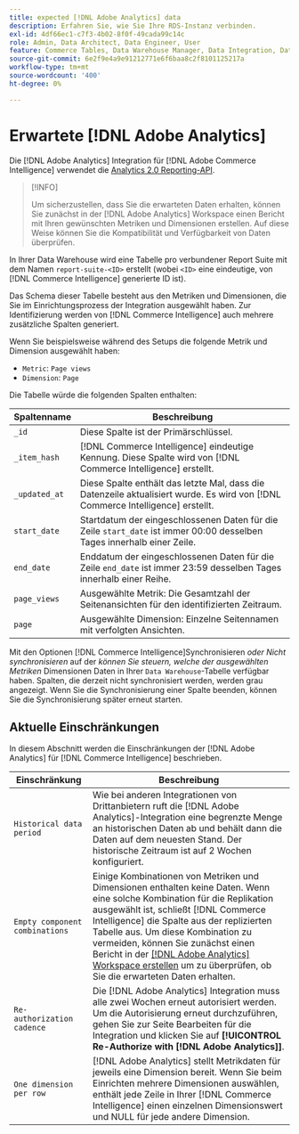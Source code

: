 ```yaml
---
title: expected [!DNL Adobe Analytics] data
description: Erfahren Sie, wie Sie Ihre RDS-Instanz verbinden.
exl-id: 4df66ec1-c7f3-4b02-8f0f-49cada99c14c
role: Admin, Data Architect, Data Engineer, User
feature: Commerce Tables, Data Warehouse Manager, Data Integration, Data Import/Export
source-git-commit: 6e2f9e4a9e91212771e6f6baa8c2f8101125217a
workflow-type: tm+mt
source-wordcount: '400'
ht-degree: 0%

---
```


# Erwartete [!DNL Adobe Analytics]

Die [!DNL Adobe Analytics] Integration für [!DNL Adobe Commerce Intelligence] verwendet die [Analytics 2.0 Reporting-API](https://developer.adobe.com/analytics-apis/docs/2.0/#!AdobeDocs/analytics-2.0-apis/master/README.md).

>[!INFO]
>
>Um sicherzustellen, dass Sie die erwarteten Daten erhalten, können Sie zunächst in der [!DNL Adobe Analytics] Workspace einen Bericht mit Ihren gewünschten Metriken und Dimensionen erstellen. Auf diese Weise können Sie die Kompatibilität und Verfügbarkeit von Daten überprüfen.

In Ihrer Data Warehouse wird eine Tabelle pro verbundener Report Suite mit dem Namen `report-suite-<ID>` erstellt (wobei `<ID>` eine eindeutige, von [!DNL Commerce Intelligence] generierte ID ist).

Das Schema dieser Tabelle besteht aus den Metriken und Dimensionen, die Sie im Einrichtungsprozess der Integration ausgewählt haben. Zur Identifizierung werden von [!DNL Commerce Intelligence] auch mehrere zusätzliche Spalten generiert.

Wenn Sie beispielsweise während des Setups die folgende Metrik und Dimension ausgewählt haben:
- `Metric`: `Page views`
- `Dimension`: `Page`

Die Tabelle würde die folgenden Spalten enthalten:

| Spaltenname | Beschreibung |
| --- | --- |
| `_id` | Diese Spalte ist der Primärschlüssel. |
| `_item_hash` | [!DNL Commerce Intelligence] eindeutige Kennung. Diese Spalte wird von [!DNL Commerce Intelligence] erstellt. |
| `_updated_at` | Diese Spalte enthält das letzte Mal, dass die Datenzeile aktualisiert wurde. Es wird von [!DNL Commerce Intelligence] erstellt. |
| `start_date` | Startdatum der eingeschlossenen Daten für die Zeile `start_date` ist immer 00:00 desselben Tages innerhalb einer Zeile. |
| `end_date` | Enddatum der eingeschlossenen Daten für die Zeile `end_date` ist immer 23:59 desselben Tages innerhalb einer Reihe. |
| `page_views` | Ausgewählte Metrik: Die Gesamtzahl der Seitenansichten für den identifizierten Zeitraum. |
| `page` | Ausgewählte Dimension: Einzelne Seitennamen mit verfolgten Ansichten. |

Mit den Optionen [!DNL Commerce Intelligence]Synchronisieren *oder Nicht synchronisieren* auf der *können Sie steuern, welche der ausgewählten Metriken* Dimensionen Daten in Ihrer `Data Warehouse`-Tabelle verfügbar haben. Spalten, die derzeit nicht synchronisiert werden, werden grau angezeigt. Wenn Sie die Synchronisierung einer Spalte beenden, können Sie die Synchronisierung später erneut starten.

## Aktuelle Einschränkungen

In diesem Abschnitt werden die Einschränkungen der [!DNL Adobe Analytics] für [!DNL Commerce Intelligence] beschrieben.

| Einschränkung | Beschreibung |
| --- | --- |
| `Historical data period` | Wie bei anderen Integrationen von Drittanbietern ruft die [!DNL Adobe Analytics]-Integration eine begrenzte Menge an historischen Daten ab und behält dann die Daten auf dem neuesten Stand. Der historische Zeitraum ist auf 2 Wochen konfiguriert. |
| `Empty component combinations` | Einige Kombinationen von Metriken und Dimensionen enthalten keine Daten. Wenn eine solche Kombination für die Replikation ausgewählt ist, schließt [!DNL Commerce Intelligence] die Spalte aus der replizierten Tabelle aus. Um diese Kombination zu vermeiden, können Sie zunächst einen Bericht in der [[!DNL Adobe Analytics] Workspace erstellen](https://experienceleague.adobe.com/docs/analytics/analyze/analysis-workspace/home.html) um zu überprüfen, ob Sie die erwarteten Daten erhalten. |
| `Re-authorization cadence` | Die [!DNL Adobe Analytics] Integration muss alle zwei Wochen erneut autorisiert werden. Um die Autorisierung erneut durchzuführen, gehen Sie zur Seite Bearbeiten für die Integration und klicken Sie auf **[!UICONTROL Re-Authorize with [!DNL Adobe Analytics]]**. |
| `One dimension per row` | [!DNL Adobe Analytics] stellt Metrikdaten für jeweils eine Dimension bereit. Wenn Sie beim Einrichten mehrere Dimensionen auswählen, enthält jede Zeile in Ihrer [!DNL Commerce Intelligence] einen einzelnen Dimensionswert und NULL für jede andere Dimension. |
